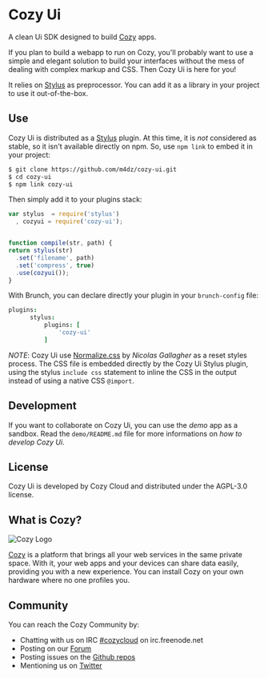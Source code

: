 Cozy Ui
=======

A clean Ui SDK designed to build [Cozy](http://cozy.io/) apps.

If you plan to build a webapp to run on Cozy, you'll probably want to use a
simple and elegant solution to build your interfaces without the mess of
dealing with complex markup and CSS. Then Cozy Ui is here for you!

It relies on [Stylus][stylus] as preprocessor. You can add it as a library in
your project to use it out-of-the-box.


## Use

Cozy Ui is distributed as a [Stylus][stylus] plugin. At this time, it is _not_
considered as stable, so it isn't available directly on npm. So, use `npm link`
to embed it in your project:

```sh
$ git clone https://github.com/m4dz/cozy-ui.git
$ cd cozy-ui
$ npm link cozy-ui
```

Then simply add it to your plugins stack:

```js
var stylus  = require('stylus')
  , cozyui = require('cozy-ui');


function compile(str, path) {
return stylus(str)
  .set('filename', path)
  .set('compress', true)
  .use(cozyui());
}
```

With Brunch, you can declare directly your plugin in your `brunch-config` file:

```coffee
plugins:
      stylus:
          plugins: [
              'cozy-ui'
          ]
```

_NOTE_: Cozy Ui use [Normalize.css](https://necolas.github.io/normalize.css/) by
_Nicolas Gallagher_ as a reset styles process. The CSS file is embedded directly
by the Cozy Ui Stylus plugin, using the stylus `include css` statement to
inline the CSS in the output instead of using a native CSS `@import`.


## Development

If you want to collaborate on Cozy Ui, you can use the _demo_ app as a sandbox.
Read the `demo/README.md` file for more informations on _how to develop Cozy
Ui_.


## License

Cozy Ui is developed by Cozy Cloud and distributed under the AGPL-3.0 license.


## What is Cozy?

![Cozy Logo](https://raw.github.com/mycozycloud/cozy-setup/gh-pages/assets/images/happycloud.png)

[Cozy](http://cozy.io) is a platform that brings all your web services in the
same private space. With it, your web apps and your devices can share data
easily, providing you with a new experience. You can install Cozy on your own
hardware where no one profiles you.


## Community

You can reach the Cozy Community by:

* Chatting with us on IRC [#cozycloud](http://webchat.freenode.net/?channels=%23cozycloud) on irc.freenode.net
* Posting on our [Forum](https://groups.google.com/forum/?fromgroups#!forum/cozy-cloud)
* Posting issues on the [Github repos](https://github.com/cozy/)
* Mentioning us on [Twitter](http://twitter.com/mycozycloud)



[stylus]: https://learnboost.github.io/stylus/
